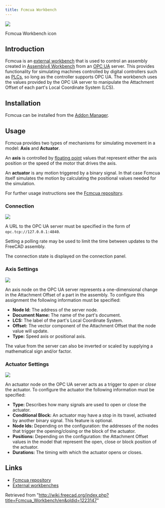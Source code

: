 ```yaml
---
title: Fcmcua Workbench
---
```


![](/images/Fcmcua_wb.svg)

Fcmcua Workbench icon

## Introduction

Fcmcua is an [external workbench](/External_workbenches "External workbenches") that is used to control an assembly created in [Assembly4 Workbench](/Assembly4_Workbench "Assembly4 Workbench") from an [OPC UA](http://en.wikipedia.org/wiki/OPC_Unified_Architecture "wikipedia:OPC Unified Architecture") server. This provides functionality for simulating machines controlled by digital controllers such as [PLCs](http://en.wikipedia.org/wiki/Programmable_logic_controller "wikipedia:Programmable logic controller"), so long as the controller supports OPC UA. The workbench uses the values provided by the OPC UA server to manipulate the Attachment Offset of each part's Local Coordinate System (LCS).

## Installation

Fcmcua can be installed from the [Addon Manager](/Std_AddonMgr "Std AddonMgr").

## Usage

Fcmcua provides two types of mechanisms for simulating movement in a model: **Axis** and **Actuator**.

An **axis** is controlled by [floating point](http://en.wikipedia.org/wiki/Floating-point_arithmetic "wikipedia:Floating-point arithmetic") values that represent either the axis position or the speed of the motor that drives the axis.

An **actuator** is any motion triggered by a binary signal. In that case Fcmcua itself simulates the motion by calculating the positional values needed for the simulation.

For further usage instructions see the [Fcmcua repository](https://github.com/heissgetraenk/fcmcua).

### Connection

![](/images/Fcmcua_wb.svg)

A URL to the OPC UA server must be specified in the form of `opc.tcp://127.0.0.1:4840`.

Setting a polling rate may be used to limit the time between updates to the FreeCAD assembly.

The connection state is displayed on the connection panel.

### Axis Settings

![](/images/Fcmcua_axes.svg)

An axis node on the OPC UA server represents a one-dimensional change in the Attachment Offset of a part in the assembly. To configure this assignment the following information must be specified:

- **Node Id:** The address of the server node.
- **Document Name:** The name of the part's document.
- **LCS:** The label of the part's Local Coordinate System.
- **Offset:** The vector component of the Attachment Offset that the node value will update.
- **Type:** Speed axis or positional axis.

The value from the server can also be inverted or scaled by supplying a mathematical sign and/or factor.

### Actuator Settings

![](/images/Fcmcua_actuator.svg)

An actuator node on the OPC UA server acts as a trigger to _open_ or _close_ the actuator. To configure the actuator the following information must be specified:

- **Type:** Describes how many signals are used to open or close the actuator.
- **Conditional Block:** An actuator may have a stop in its travel, activated by another binary signal. This feature is optional.
- **Node Ids:** Depending on the configuration: the addresses of the nodes that trigger the opening/closing or the block of the actuator.
- **Positions:** Depending on the configuration: the Attachment Offset values in the model that represent the open, close or block position of the actuator.
- **Durations:** The timing with which the actuator opens or closes.

## Links

- [Fcmcua repository](https://github.com/heissgetraenk/fcmcua)
- [External workbenches](/External_workbenches "External workbenches")

Retrieved from "<http://wiki.freecad.org/index.php?title=Fcmcua_Workbench/en&oldid=1223147>"
